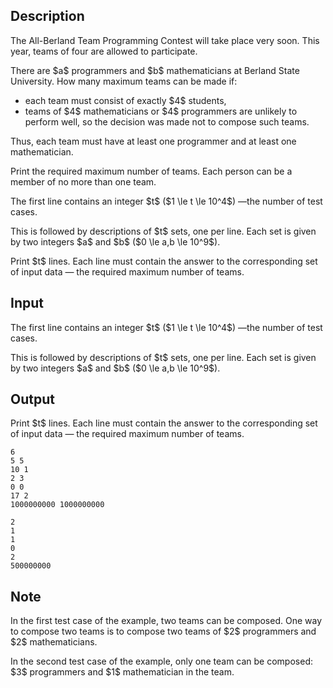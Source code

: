 ## Description

<div><p>The All-Berland Team Programming Contest will take place very soon. This year, teams of four are allowed to participate.</p><p>There are $a$ programmers and $b$ mathematicians at Berland State University. How many maximum teams can be made if:</p><ul> <li> each team must consist of exactly $4$ students, </li><li> teams of $4$ mathematicians or $4$ programmers are unlikely to perform well, so the decision was made not to compose such teams. </li></ul><p>Thus, each team must have at least one programmer <span class="tex-font-style-bf">and</span> at least one mathematician.</p><p>Print the required maximum number of teams. Each person can be a member of no more than one team.</p></div><div class="input-specification"><p>The first line contains an integer $t$ ($1 \le t \le 10^4$)&nbsp;—the number of test cases.</p><p>This is followed by descriptions of $t$ sets, one per line. Each set is given by two integers $a$ and $b$ ($0 \le a,b \le 10^9$).</p></div><div class="output-specification"><p>Print $t$ lines. Each line must contain the answer to the corresponding set of input data&nbsp;— the required maximum number of teams.</p></div>

## Input

<p>The first line contains an integer $t$ ($1 \le t \le 10^4$)&nbsp;—the number of test cases.</p><p>This is followed by descriptions of $t$ sets, one per line. Each set is given by two integers $a$ and $b$ ($0 \le a,b \le 10^9$).</p>

## Output

<p>Print $t$ lines. Each line must contain the answer to the corresponding set of input data&nbsp;— the required maximum number of teams.</p>





```input1
6
5 5
10 1
2 3
0 0
17 2
1000000000 1000000000
```




```output1
2
1
1
0
2
500000000
```



## Note

<p>In the first test case of the example, two teams can be composed. One way to compose two teams is to compose two teams of $2$ programmers and $2$ mathematicians.</p><p>In the second test case of the example, only one team can be composed: $3$ programmers and $1$ mathematician in the team.</p>

